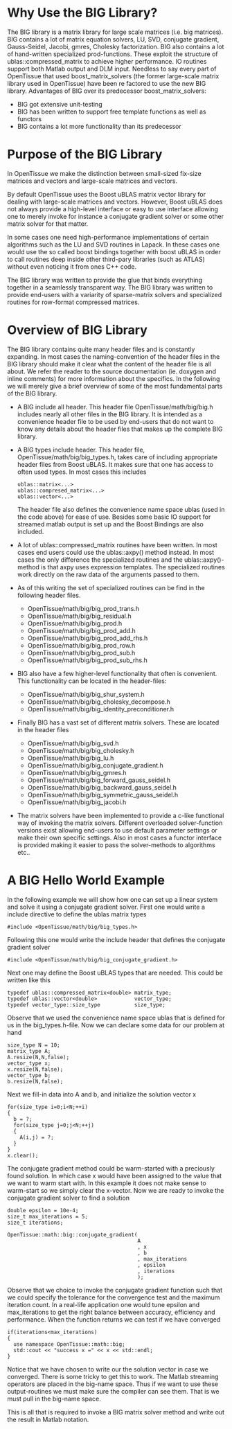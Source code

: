 # Why Use the BIG Library?

The BIG library is a matrix library for large scale matrices (i.e. big matrices). BIG contains a lot of matrix equation solvers, LU,
SVD, conjugate gradient, Gauss-Seidel, Jacobi, gmres, Cholesky factorization. BIG also contains a lot of hand-written specialized prod-functions. These exploit the structure of ublas::compressed_matrix to achieve higher performance. IO routines support both Matlab output and DLM input. Needless to say every part of OpenTissue that used boost_matrix_solvers (the former large-scale matrix library used in OpenTissue) have been re factored to use the new BIG library. Advantages of BIG over its predecessor boost_matrix_solvers:

* BIG got extensive unit-testing
* BIG has been written to support free template functions as well as functors
* BIG contains a lot more functionality than its predecessor

# Purpose of the BIG Library

In OpenTissue we make the distinction between small-sized fix-size matrices and vectors and large-scale matrices and vectors.

By default OpenTissue uses the Boost uBLAS matrix vector library for dealing with large-scale matrices and vectors. However, Boost uBLAS does not always provide a high-level interface or easy to use interface allowing one to merely invoke for instance a conjugate gradient solver or some other matrix solver for that matter.

In some cases one need high-performance implementations of certain algorithms such as the LU and SVD routines in Lapack. In these cases one would use the so called boost bindings together with boost uBLAS in order to call routines deep inside other third-pary libraries (such as ATLAS) without even noticing it from ones C++ code.

The BIG library was written to provide the glue that binds everything together in a seamlessly transparent way. The BIG library was written to provide end-users with a variarity of sparse-matrix solvers and specialized routines for row-format compressed matrices.

# Overview of BIG Library

The BIG library contains quite many header files and is constantly expanding. In most cases the naming-convention of the header files in the BIG library should make it clear what the content of the header file is all about. We refer the reader to the source documentation (ie. doxygen and inline comments) for more information about the specifics. In the following we will merely give a brief overview of some of the most fundamental parts of the BIG library.
* A BIG include all header. This header file OpenTissue/math/big/big.h includes nearly all other files in the BIG library. It is intended as a convenience header file to be used by end-users that do not want to know any details about the header files that makes up the complete BIG library.
* A BIG types include header. This header file, OpenTissue/math/big/big_types.h, takes care of including appropriate header files from Boost uBLAS. It makes sure that one has access to often used types. In most cases this includes

      ublas::matrix<...>
      ublas::compresed_matrix<...>
      ublas::vector<...>

  The header file also defines the convenience name space ublas (used in the code above) for ease of use. Besides some basic IO support for streamed matlab output is set up and the Boost Bindings are also included.
* A lot of ublas::compressed_matrix routines have been written. In most cases end users could use the ublas::axpy() method instead. In most cases the only difference the specialized routines and the ublas::axpy()-method is that axpy uses expression templates. The specialized routines work directly on the raw data of the arguments passed to them.

* As of this writing the set of specialized routines can be find in the following header files.
  - OpenTissue/math/big/big_prod_trans.h
  - OpenTissue/math/big/big_residual.h
  - OpenTissue/math/big/big_prod.h
  - OpenTissue/math/big/big_prod_add.h
  - OpenTissue/math/big/big_prod_add_rhs.h
  - OpenTissue/math/big/big_prod_row.h
  - OpenTissue/math/big/big_prod_sub.h
  - OpenTissue/math/big/big_prod_sub_rhs.h

* BIG also have a few higher-level functionality that often is convenient. This functionality can be located in the header-files:
  - OpenTissue/math/big/big_shur_system.h
  - OpenTissue/math/big/big_cholesky_decompose.h
  - OpenTissue/math/big/big_identity_preconditioner.h

* Finally BIG has a vast set of different matrix solvers. These are located in the header files

  - OpenTissue/math/big/big_svd.h
  - OpenTissue/math/big/big_cholesky.h
  - OpenTissue/math/big/big_lu.h
  - OpenTissue/math/big/big_conjugate_gradient.h
  - OpenTissue/math/big/big_gmres.h
  - OpenTissue/math/big/big_forward_gauss_seidel.h
  - OpenTissue/math/big/big_backward_gauss_seidel.h
  - OpenTissue/math/big/big_symmetric_gauss_seidel.h
  - OpenTissue/math/big/big_jacobi.h

* The matrix solvers have been implemented to provide a c-like functional way of invoking the matrix solvers. Different overloaded solver-function versions exist allowing end-users to use default parameter settings or make their own specific settings. Also in most cases a functor interface is provided making it easier to pass the solver-methods to algorithms etc..

# A BIG Hello World Example

In the following example we will show how one can set up a linear system and solve it using a conjugate gradient solver. First one would write a include directive to define the ublas matrix types

    #include <OpenTissue/math/big/big_types.h>

Following this one would write the include header that defines the conjugate gradient solver

    #include <OpenTissue/math/big/big_conjugate_gradient.h>

Next one may define the Boost uBLAS types that are needed. This could be written like this

    typedef ublas::compressed_matrix<double> matrix_type;
    typedef ublas::vector<double>            vector_type;
    typedef vector_type::size_type           size_type;

Observe that we used the convenience name space ublas that is defined for us in the big_types.h-file. Now we can declare some data for our problem at hand

    size_type N = 10;
    matrix_type A;
    A.resize(N,N,false);
    vector_type x;
    x.resize(N,false);
    vector_type b;
    b.resize(N,false);

Next we fill-in data into A and b, and initialize the solution vector x

    for(size_type i=0;i<N;++i)
    {
      b = ?;
      for(size_type j=0;j<N;++j)
      {
        A(i,j) = ?;
      }
    }
    x.clear();

The conjugate gradient method could be warm-started with a preciously found solution. In which case x would have been assigned to the value that we want to warm start with. In this example it does not make sense to warm-start so we simply clear the x-vector. Now we are ready to invoke the conjugate gradient solver to find a solution

    double epsilon = 10e-4;
    size_t max_iterations = 5;
    size_t iterations;

    OpenTissue::math::big::conjugate_gradient(
                                              A
                                              , x
                                              , b
                                              , max_iterations
                                              , epsilon
                                              , iterations
                                              );

Observe that we choice to invoke the conjugate gradient function such that we could specify the tolerance for the convergence test and the maximum iteration count. In a real-life application one would tune epsilon and max_iterations to get the right balance between accuracy, efficiency and performance. When the function returns we can test if we have converged

    if(iterations<max_iterations)
    {
      use namespace OpenTissue::math::big;
      std::cout << "success x =" << x << std::endl;
    }

Notice that we have chosen to write our the solution vector in case we converged. There is some tricky to get this to work. The Matlab streaming operators are placed in the big-name space. Thus if we want to use these output-routines we must make sure the compiler can see them. That is we must pull in the big-name space.

This is all that is required to invoke a BIG matrix solver method and write out the result in Matlab notation.
